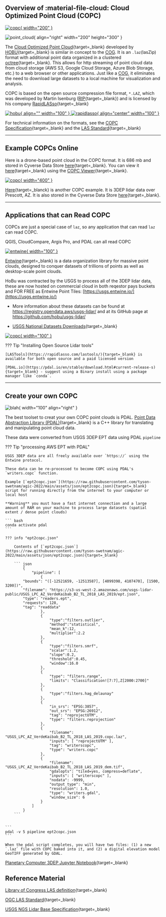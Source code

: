## Overview of :material-file-cloud: Cloud Optimized Point Cloud (COPC)

<a href="https://copc.io" style="float:center" target="blank" rel="copc">![copc](https://copc.io/COPC_IO-Logo-2color.png){ width="200" } </a> 


![point_cloud](images/lidar_tree.png){ align="right" width="200" height="300" }


The [Cloud Optimized Point Cloud](https://copc.io/){target=_blank} developed by [HOBU](https://hobu.co/){target=_blank} is similar in concept to the [COG](cog.md). It is an `.laz`(lasZip) format with additional point data organized in a clustered [octree](https://en.wikipedia.org/wiki/Octree){target=_blank}. This allows for http streaming of point cloud data from cloud storage (AWS S3, Google Cloud Storage, Azure Blob Storage, etc.) to a web browser or other applications. Just like a [COG](cog.md), it eliminates the need to download large datasets to a local machine for visualization and analysis. 


COPC is based on the open source compression file format, `*.LAZ`, which was developed by Martin Isenburg ([RIP](https://lidarmag.com/2021/10/30/in-memoriam-martin-isenburg-1972-2021/){target=_blank}) and is licensed by his company [RapidLASso](https://rapidlasso.de/){target=_blank} 

<a href="https://hobu.co/" target="blank" rel="hobu">![hobu](images/hobu.png){ align="" width="100" } </a>
<a href="https://rapidlasso.de/" target="blank" rel="rapidlasso">![rapidlasso](https://rapidlasso.de/wp-content/uploads/rapidlasso_square_256x2561.png){ align="center" width="100" } </a>



For technical information on the formats, see the [COPC Specification](https://copc.io/copc-specification-1.0.pdf){target=_blank} and the [LAS Standard](https://www.asprs.org/a/society/committees/standards/LAS_1_4_r13.pdf){target=_blank}


___

## Example COPCs Online

Here is a drone-based point cloud in the COPC format. It is 686 mb and stored in Cyverse Data Store [here](https://data.cyverse.org/dav-anon/iplant/home/jgillan/USGA/imagery_products/hole17_point_cloud.copc.laz){target=_blank}. You can view it [here](https://viewer.copc.io?state=ee15e0b9ae036865eaada9f398c2d27de94c2cde71bd92cf117156296bf46ab0){target=_blank} using the [COPC Viewer](https://viewer.copc.io/){target=_blank}.


<a href="https://viewer.copc.io?state=ee15e0b9ae036865eaada9f398c2d27de94c2cde71bd92cf117156296bf46ab0" style="float:center" target="blank" rel="copc">![copc](images/copc1.png){ width="400" } </a> 



[Here](https://viewer.copc.io/?copc=https://data.cyverse.org/dav-anon/iplant/home/tswetnam/agic-2022/USGS_LPC_AZ_VerdeKaibab_B2_TL_2018_LAS_2019.copc.laz){target=_blanck} is another COPC example. It is 3DEP lidar data over Prescott, AZ. It is also stored in the Cyverse Data Store [here](https://data.cyverse.org/dav-anon/iplant/home/tswetnam/agic-2022/USGS_LPC_AZ_VerdeKaibab_B2_TL_2018_LAS_2019.copc.laz){target=_blank}.





___
## Applications that can Read COPC
COPCs are just a special case of `laz`, so any application that can read `laz` can read COPC.

QGIS, CloudCompare, Argis Pro, and PDAL can all read COPC


<a href="https://entwine.io" target="blank" rel="entwine">![entwine](https://entwine.io/_images/entwine_logo_2-color.png){ width="100" } </a>

[Entwine](https://entwine.io){target=_blank} is a data organization library for massive point clouds, designed to conquer datasets of trillions of points as well as desktop-scale point clouds.

HoBu was contracted by the USGS to process all of the 3DEP lidar data, these are now hosted on commercial cloud in both reqestor pays buckets and FOR FREE as Entwine Point Tiles: [https://usgs.entwine.io/](https://usgs.entwine.io/)

* More information about these datasets can be found at https://registry.opendata.aws/usgs-lidar/ and at its GitHub page at https://github.com/hobu/usgs-lidar/

* [USGS National Datasets Downloads](https://www.usgs.gov/faqs/can-national-map-data-be-downloaded-direct-links){target=_blank}

<a href="https://copc.io" target="blank" rel="copc">![copc](https://copc.io/COPC_IO-Logo-2color.png){ width="100" } </a>


??? Tip "Installing Open Source Lidar tools"

    [LASTools](https://rapidlasso.com/lastools/){target=_blank} is available for both open source and a paid licensed version

    [PDAL.io](https://pdal.io/en/stable/download.html#current-release-s){target=_blank} - suggest using a Binary install using a package manager like `conda`.

___    
## Create your own COPC

![blah](https://pdal.io/_images/pdal_logo.png){ width="100" align="right" }

The best toolset to creat your own COPC point clouds is PDAL. [Point Data Abstraction Library (PDAL)](https://pdal.io){target=_blank} is a C++ library for translating and manipulating point cloud data.



These data were converted from USGS 3DEP EPT data using PDAL `pipeline` 

??? Tip "processing AWS EPT with PDAL"

    USGS 3DEP data are all freely available over `https://` using the Entwine protocol. 

    These data can be re-processed to become COPC using PDAL's `writers.copc` function.

    Example [`ept2copc.json`](https://raw.githubusercontent.com/tyson-swetnam/agic-2022/main/assets/json/ept2copc.json){target=_blank} script for running directly from the internet to your computer or local host

    **Warning** you must have a fast internet connection and a large amount of RAM on your machine to process large datasets (spatial extent / dense point clouds)

    ``` bash
    conda activate pdal
    ```

    ??? info "ept2copc.json"

        Contents of [`ept2copc.json`](https://raw.githubusercontent.com/tyson-swetnam/agic-2022/main/assets/json/ept2copc.json){target=_blank} 

        ``` json
            {
                "pipeline": [
                    {
            "bounds": "([-12521659, -12513587], [4099398, 4107470], [1500, 3200])",
            "filename": "https://s3-us-west-2.amazonaws.com/usgs-lidar-public/USGS_LPC_AZ_VerdeKaibab_B2_TL_2018_LAS_2019/ept.json",
            "type": "readers.ept",
            "requests": 128,
            "tag": "readdata"
                    },
                    {
                        "type":"filters.outlier",
                        "method":"statistical",
                        "mean_k":12,
                        "multiplier":2.2
                    },
                    {
                        "type":"filters.smrf",
                        "scalar":1.2,
                        "slope":0.2,
                        "threshold":0.45,
                        "window":16.0
                    },
                    {
                        "type": "filters.range",
                        "limits": "Classification![7:7],Z[2000:2700]"
                    },
                    {
                        "type":"filters.hag_delaunay"
                    },
                    {
                        "in_srs": "EPSG:3857",
                        "out_srs": "EPSG:26912",
                        "tag": "reprojectUTM",
                        "type": "filters.reprojection"
                    },
                    {
                        "filename": "USGS_LPC_AZ_VerdeKaibab_B2_TL_2018_LAS_2019.copc.laz",
                        "inputs": [ "reprojectUTM" ],
                        "tag": "writerscopc",
                        "type": "writers.copc"
                    },
                    {
                        "filename": "USGS_LPC_AZ_VerdeKaibab_B2_TL_2018_LAS_2019_dem.tif",
                        "gdalopts": "tiled=yes, compress=deflate",
                        "inputs": [ "writerscopc" ],
                        "nodata": -9999,
                        "output_type": "min",
                        "resolution": 1.0,
                        "type": "writers.gdal",
                        "window_size": 6
                    }
                ]
            }
        ```


    ```
    pdal -v 5 pipeline ept2copc.json
    ```

    When the pdal script completes, you will have two files: (1) a new `.laz` file with COPC baked into it, and (2) a digital elevation model GeoTIFF generated by GDAL.


[Planetary Computer 3DEP Jupyter Notebook](https://github.com/microsoft/PlanetaryComputerExamples/blob/main/datasets/3dep-lidar/3dep-lidar-copc-example.ipynb){target=_blank}

## Reference Material

[Library of Congress LAS definition](https://www.loc.gov/preservation/digital/formats/fdd/fdd000418.shtml){target=_blank}

[OGC LAS Standard](https://www.ogc.org/standards/LAS){target=_blank}

[USGS NGS Lidar Base Specification](https://www.usgs.gov/ngp-standards-and-specifications/lidar-base-specification-online){target=_blank}


